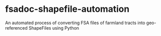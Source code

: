 # fsadoc-shapefile-automation
An automated process of converting FSA files of farmland tracts into geo-referenced ShapeFiles using Python
